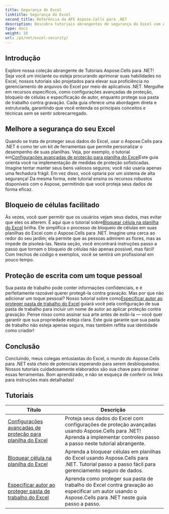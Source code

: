 ```yaml
---
title: Segurança do Excel
linktitle: Segurança do Excel
second_title: Referência da API Aspose.Cells para .NET
description: Descubra tutoriais abrangentes de segurança do Excel com Aspose.Cells para .NET. Proteja seus arquivos do Excel e controle o acesso a dados confidenciais.
type: docs
weight: 18
url: /pt/net/excel-security/
---
```

## Introdução

Explore nossa coleção abrangente de Tutoriais Aspose.Cells para .NET! Seja você um iniciante ou esteja procurando aprimorar suas habilidades no Excel, nossos tutoriais são projetados para elevar sua proficiência no gerenciamento de arquivos do Excel por meio de aplicativos .NET. Mergulhe em recursos específicos, como configurações avançadas de proteção, bloqueio de células e especificação de autor, enquanto protege sua pasta de trabalho contra gravação. Cada guia oferece uma abordagem direta e estruturada, garantindo que você entenda os principais conceitos e técnicas sem se sentir sobrecarregado. 

## Melhore a segurança do seu Excel 

 Quando se trata de proteger seus dados do Excel, usar o Aspose.Cells para .NET é como ter um kit de ferramentas que permite personalizar o desempenho de suas planilhas. Veja, por exemplo, o tutorial em[Configurações avançadas de proteção para planilha do Excel](./advanced-protection-settings-for-excel-worksheet/)Este guia orienta você na implementação de medidas de proteção sofisticadas. Imagine tentar manter seus bens valiosos seguros; você não usaria apenas uma fechadura frágil. Em vez disso, você optaria por um sistema de alta segurança! Da mesma forma, este tutorial ensina os recursos robustos disponíveis com o Aspose, permitindo que você proteja seus dados de forma eficaz.

## Bloqueio de células facilitado  

 Às vezes, você quer permitir que os usuários vejam seus dados, mas evitar que eles os alterem. É aqui que o tutorial sobre[Bloquear célula na planilha do Excel](./lock-cell-in-excel-worksheet/) brilha. Ele simplifica o processo de bloqueio de células em suas planilhas do Excel com o Aspose.Cells para .NET. Imagine uma cerca ao redor do seu jardim; ela permite que as pessoas admirem as flores, mas as impede de pisoteá-las. Nesta seção, você encontrará instruções passo a passo que tornam o bloqueio de células não apenas possível, mas fácil! Com trechos de código e exemplos, você se sentirá um profissional em pouco tempo.

## Proteção de escrita com um toque pessoal  

Sua pasta de trabalho pode conter informações confidenciais, e é perfeitamente razoável querer protegê-la contra gravação. Mas por que não adicionar um toque pessoal? Nosso tutorial sobre como[Especificar autor ao proteger pasta de trabalho do Excel](./specify-author-while-write-protecting-excel-workbook/) guiará você pela configuração de sua pasta de trabalho para incluir um nome de autor ao aplicar proteção contra gravação. Pense nisso como assinar sua arte antes de exibi-la — você quer garantir que sua propriedade esteja clara. Este guia garante que sua pasta de trabalho não esteja apenas segura, mas também reflita sua identidade como criador!

## Conclusão 

Concluindo, meus colegas entusiastas do Excel, o mundo do Aspose.Cells para .NET está cheio de potenciais esperando para serem desbloqueados. Nossos tutoriais cuidadosamente elaborados são sua chave para dominar essas ferramentas. Bom aprendizado, e não se esqueça de conferir os links para instruções mais detalhadas!


## Tutoriais 
| Título | Descrição |
| --- | --- |
| [Configurações avançadas de proteção para planilha do Excel](./advanced-protection-settings-for-excel-worksheet/) | Proteja seus dados do Excel com configurações de proteção avançadas usando Aspose.Cells para .NET! Aprenda a implementar controles passo a passo neste tutorial abrangente. |  
| [Bloquear célula na planilha do Excel](./lock-cell-in-excel-worksheet/) | Aprenda a bloquear células em planilhas do Excel usando Aspose.Cells para .NET. Tutorial passo a passo fácil para gerenciamento seguro de dados. |  
| [Especificar autor ao proteger pasta de trabalho do Excel](./specify-author-while-write-protecting-excel-workbook/) | Aprenda como proteger sua pasta de trabalho do Excel contra gravação ao especificar um autor usando o Aspose.Cells para .NET neste guia passo a passo. |  